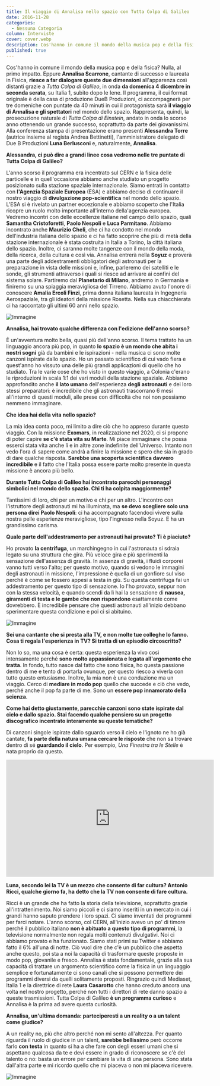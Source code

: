 ```yaml
---
title: Il viaggio di Annalisa nello spazio con Tutta Colpa di Galileo
date: 2016-11-28
categories:
  - Nessuna Categoria
column: Interviste
cover: cover.webp
description: Cos'hanno in comune il mondo della musica pop e della fisica? Nulla, al primo impatto. Eppure Annalisa Scarrone, cantante di successo e laureata in Fisica, riesce a far dialogare queste due dimensioni all'apparenza così distanti grazie a "Tutta Colpa di Galileo".
published: true
---
```

Cos'hanno in comune il mondo della musica pop e della fisica? Nulla, al primo impatto. Eppure **Annalisa Scarrone**, cantante di successo e laureata in Fisica, **riesce a far dialogare queste due dimensioni** all'apparenza così distanti grazie a _Tutta Colpa di Galileo_, in onda **da domenica 4 dicembre in seconda serata**, su Italia 1, subito dopo le Iene. Il programma, il cui format originale è della casa di produzione DueB Produzioni, ci accompagnerà per tre domeniche con puntate da 40 minuti in cui il protagonista sarà **il viaggio di Annalisa e gli spettatori** nel mondo dello spazio. Rappresenta, quindi, la prosecuzione naturale di _Tutta Colpa di Einstein_, andato in onda lo scorso anno ottenendo un grande successo, soprattutto da parte dei giovanissimi. Alla conferenza stampa di presentazione erano presenti **Alessandra Torre** (autrice insieme al regista Andrea Bettinetti), l'amministratore delegato di Due B Produzioni **Luna Berlusconi** e, naturalmente, **Annalisa**.

**Alessandra, ci può dire a grandi linee cosa vedremo nelle tre puntate di Tutta Colpa di Galileo?**

L'anno scorso il programma era incentrato sul CERN e la fisica delle particelle e in quell'occasione abbiamo anche studiato un progetto posizionato sulla stazione spaziale internazionale. Siamo entrati in contatto con **l'Agenzia Spaziale Europea** (ESA) e abbiamo deciso di continuare il nostro viaggio di **divulgazione pop-scientifica** nel mondo dello spazio. L'ESA si è rivelato un partner eccezionale e abbiamo scoperto che l'Italia ricopre un ruolo molto importante all'interno della'agenzia europea. Vedremo incontri con delle eccellenze italiane nel campo dello spazio, quali **Samantha Cristoforetti**, **Paolo Nespoli** e **Luca Parmitano**. Abbiamo incontrato anche **Maurizio Cheli**, che ci ha condotto nel mondo dell'industria italiana dello spazio e ci ha fatto scoprire che più di metà della stazione internazionale è stata costruita in Italia a Torino, la città italiana dello spazio. Inoltre, ci saranno molte tangenze con il mondo della moda, della ricerca, della cultura e così via. Annalisa entrerà nella **Soyuz** e proverà una parte degli addestramenti obbligatori degli astronauti per la preparazione in vista delle missioni e, infine, parleremo dei satelliti e le sonde, gli strumenti attraverso i quali si riesce ad arrivare ai confini del sistema solare. Partiremo dal **Planetario di Milano**, andremo in Germania e finiremo su una spiaggia meravigliosa del Tirreno. Abbiamo avuto l'onore di conoscere **Amalia Ercoli Finzi**, prima donna italiana laureata in Ingegneria Aerospaziale, tra gli ideatori della missione Rosetta. Nella sua chiacchierata ci ha raccontato gli ultimi 60 anni nello spazio.

![Immagine](./annalisa-e-galileo-01.webp)

**Annalisa, hai trovato qualche differenza con l'edizione dell'anno scorso?**

È un'avventura molto bella, quasi più dell'anno scorso. Il tema trattato ha un linguaggio ancora più pop, in quanto **lo spazio è un mondo che abita i nostri sogni** già da bambini e le ispirazioni - nella musica ci sono molte canzoni ispirate dallo spazio. Ho un passato scientifico di cui vado fiera e quest'anno ho vissuto una delle più grandi applicazioni di quello che ho studiato. Tra le varie cose che ho visto in questo viaggio, a Colonia c'erano le riproduzioni in scala 1:1 dei vari moduli della stazione spaziale. Abbiamo approfondito anche **il lato umano** dell'esperienza **degli astronauti** e dei loro stessi preparatori: è incredibile che gli astronauti trascorrano 6 mesi all'interno di questi moduli, alle prese con difficoltà che noi non possiamo nemmeno immaginare.

**Che idea hai della vita nello spazio?**

La mia idea conta poco, mi limito a dire ciò che ho appreso durante questo viaggio. Con la missione **Exomars**, in realizzazione nel 2020, ci si propone di poter capire **se c'è stata vita su Marte**. Mi piace immaginare che possa esserci stata vita anche lì e in altre zone indefinite dell'Universo. Intanto non vedo l'ora di sapere come andrà a finire la missione e spero che sia in grado di dare qualche risposta. **Sarebbe una scoperta scientifica davvero incredibile** e il fatto che l'Italia possa essere parte molto presente in questa missione è ancora più bello.

**Durante Tutta Colpa di Galileo hai incontrato parecchi personaggi simbolici nel mondo dello spazio. Chi ti ha colpita maggiormente?**

Tantissimi di loro, chi per un motivo e chi per un altro. L'incontro con l'istruttore degli astronauti mi ha illuminata, ma **se devo scegliere solo una persona direi Paolo Nespoli**: ci ha accompagnato facendoci vivere sulla nostra pelle esperienze meravigliose, tipo l'ingresso nella Soyuz. E ha un grandissimo carisma.

**Quale parte dell'addestramento per astronauti hai provato? Ti è piaciuto?**

Ho provato **la centrifuga**, un marchingegno in cui l'astronauta si sdraia legato su una struttura che gira. Più veloce gira e più sperimenti la sensazione dell'assenza di gravità. In assenza di gravità, i fluidi corporei vanno tutti verso l'alto; per questo motivo, quando si vedono le immagini degli astronauti in missione, l'impressione è quella di un gonfiore sul viso perché è come se fossero appesi a testa in giù. Su questa centrifuga fai un addestramento per questo tipo di sensazione. Io l'ho provato, seppur non con la stessa velocità, e quando scendi da lì hai la sensazione di **nausea, giramenti di testa e le gambe che non rispondono** esattamente come dovrebbero. È incredibile pensare che questi astronauti all'inizio debbano sperimentare questa condizione e poi ci si abituino.

![Immagine](./annalisa-e-galileo-02.webp)

**Sei una cantante che si presta alla TV, e non molte tue colleghe lo fanno. Cosa ti regala l'esperienza in TV? Si tratta di un episodio circoscritto?**

Non lo so, ma una cosa è certa: questa esperienza la vivo così intensamente perché **sono molto appassionata e legata all'argomento che tratta**. In fondo, tutto nasce dal fatto che sono fisica, ho questa passione dentro di me e tento di portarla ovunque, per questo riesco a viverla con tutto questo entusiasmo. Inoltre, la mia non è una conduzione ma un viaggio. Cerco di **mediare in modo pop** quello che succede e ciò che vedo, perché anche il pop fa parte di me. Sono un **essere pop innamorato della scienza**.

**Come hai detto giustamente, parecchie canzoni sono state ispirate dal cielo e dallo spazio. Stai facendo qualche pensiero su un progetto discografico incentrato interamente su queste tematiche?**

Di canzoni singole ispirate dallo sguardo verso il cielo e l'ignoto ne ho già cantate, **fa parte della natura umana cercare le risposte** che non sa trovare dentro di sé **guardando il cielo**. Per esempio, _Una Finestra tra le Stelle_ è nata proprio da questo.

<iframe width="560" height="315" src="https://www.youtube.com/embed/61Cr5yg8-Uc" frameborder="0" allow="accelerometer; autoplay; encrypted-media; gyroscope; picture-in-picture" allowfullscreen title="Video"></iframe>


**Luna, secondo lei la TV è un mezzo che consente di far cultura? Antonio Ricci, qualche giorno fa, ha detto che la TV non consente di fare cultura.**

Ricci è un grande che ha fatto la storia della televisione, soprattutto grazie all'intrattenimento. Noi siamo piccoli e ci siamo inseriti in un mercato in cui i grandi hanno saputo prendere i loro spazi. Ci siamo inventati dei programmi per farci notare. L'anno scorso, col CERN, all'inizio avevo un po' di timore perché il pubblico italiano **non è abituato a questo tipo di programmi**, la televisione normalmente non regala molti contenuti divulgativi. Noi ci abbiamo provato e ha funzionato. Siamo stati primi su Twitter e abbiamo fatto il 6% all'una di notte. Ciò vuol dire che c'è un pubblico che aspetta anche questo, poi sta a noi la capacità di trasformare queste proposte in modo pop, giovanile e fresco. Annalisa è stata fondamentale, grazie alla sua capacità di trattare un argomento scientifico come la fisica in un linguaggio semplice e fortunatamente ci sono canali che si possono permettere dei programmi diversi da quelli solitamente proposti. Ringrazio quindi Mediaset, Italia 1 e la direttrice di rete **Laura Casarotto** che hanno creduto ancora una volta nel nostro progetto, perché non tutti i direttori di rete danno spazio a queste trasmissioni. Tutta Colpa di Galileo **è un programma curioso** e Annalisa è la prima ad avere questa curiosità.

**Annalisa, un'ultima domanda: parteciperesti a un reality o a un talent come giudice?**

A un reality no, più che altro perché non mi sento all'altezza. Per quanto riguarda il ruolo di giudice in un talent, **sarebbe bellissimo** però occorre farlo **con testa** in quanto si ha a che fare con degli esseri umani che si aspettano qualcosa da te e devi essere in grado di riconoscere se c'è del talento o no: basta un errore per cambiare la vita di una persona. Sono stata dall'altra parte e mi ricordo quello che mi piaceva o non mi piaceva ricevere.

![Immagine](./annalisa-e-galileo-03.webp)
